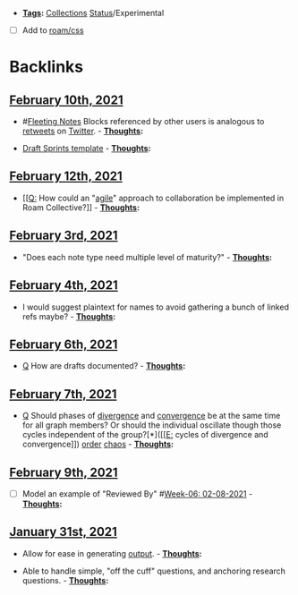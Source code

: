 - **[Tags](<Tags.md>):** [Collections](<Collections.md>) [Status](<Status.md>)/Experimental
- [ ] Add to [roam/css](<roam/css.md>)

# Backlinks
## [February 10th, 2021](<February 10th, 2021.md>)
- #[Fleeting Notes](<Fleeting Notes.md>) Blocks referenced by other users is analogous to [retweets](<retweets.md>) on [Twitter](<Twitter.md>).
        - **[Thoughts](<Thoughts.md>):**

- [Draft Sprints template](((tG1HJs2dK)))
        - **[Thoughts](<Thoughts.md>):**

## [February 12th, 2021](<February 12th, 2021.md>)
- [[[Q:](<[[Q:.md>) How could an "[agile](<agile.md>)" approach to collaboration be implemented in Roam Collective?]]
        - **[Thoughts](<Thoughts.md>):**

## [February 3rd, 2021](<February 3rd, 2021.md>)
- "Does each note type need multiple level of maturity?"
                - **[Thoughts](<Thoughts.md>):**

## [February 4th, 2021](<February 4th, 2021.md>)
- I would suggest plaintext for names to avoid gathering a bunch of linked refs maybe?
        - **[Thoughts](<Thoughts.md>):**

## [February 6th, 2021](<February 6th, 2021.md>)
- [Q](<Q.md>) How are drafts documented?
            - **[Thoughts](<Thoughts.md>):**

## [February 7th, 2021](<February 7th, 2021.md>)
- [Q](<Q.md>) Should phases of [divergence](<divergence.md>) and [convergence](<convergence.md>) be at the same time for all graph members? Or should the individual oscillate though those cycles independent of the group?[*]([[[E:](<[[E:.md>) cycles of divergence and convergence]]) [order](<order.md>) [chaos](<chaos.md>)
            - **[Thoughts](<Thoughts.md>):**

## [February 9th, 2021](<February 9th, 2021.md>)
- [ ] Model an example of "Reviewed By" #[Week-06: 02-08-2021](<Week-06: 02-08-2021.md>)
                    - **[Thoughts](<Thoughts.md>):**

## [January 31st, 2021](<January 31st, 2021.md>)
- Allow for ease in generating [output](<output.md>).
            - **[Thoughts](<Thoughts.md>):**

- Able to handle simple, "off the cuff" questions, and anchoring research questions.
            - **[Thoughts](<Thoughts.md>):**

